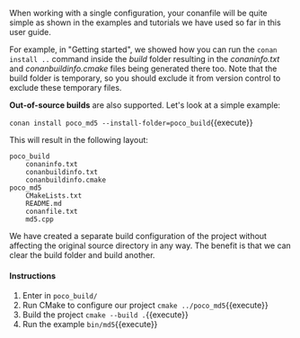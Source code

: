 When working with a  single configuration, your conanfile will be quite simple as shown in the examples and tutorials we have used so far in this user guide.

For example, in "Getting started", we showed how you can run the `conan install ..` command inside the *build* folder resulting in the *conaninfo.txt* and *conanbuildinfo.cmake* files being generated there too. Note that the build folder is temporary, so you should exclude it from version control to exclude these temporary files.

**Out-of-source builds** are also supported. Let's look at a simple example:

`conan install poco_md5 --install-folder=poco_build`{{execute}}

This will result in the following layout:

```
poco_build
    conaninfo.txt
    conanbuildinfo.txt
    conanbuildinfo.cmake
poco_md5
    CMakeLists.txt
    README.md
    conanfile.txt
    md5.cpp
```

We have created a separate build configuration of the project without affecting the original
source directory in any way. The benefit is that we can clear the build folder and build another.

#### Instructions

1. Enter in `poco_build/`
2. Run CMake to configure our project `cmake ../poco_md5`{{execute}}
3. Build the project `cmake --build .`{{execute}}
4. Run the example `bin/md5`{{execute}}
